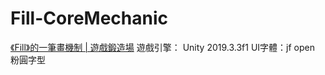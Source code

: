 # Fill-CoreMechanic

[《Fill》的一筆畫機制 | 遊戲鍛造場](https://youtu.be/NDURI6NSv0c)
遊戲引擎： Unity 2019.3.3f1
UI字體：jf open 粉圓字型
